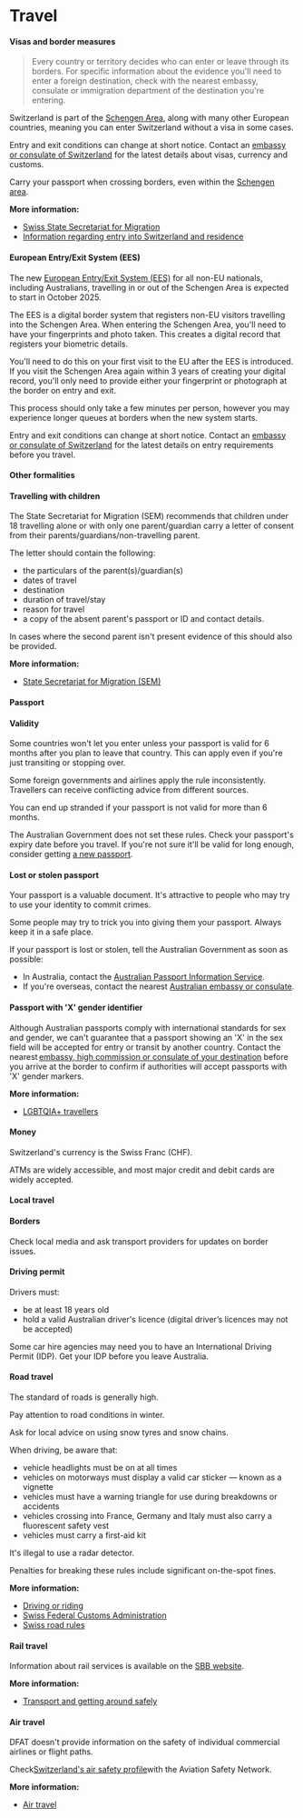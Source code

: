 # Travel

#### Visas and border measures

> Every country or territory decides who can enter or leave through its borders. For specific information about the evidence you'll need to enter a foreign destination, check with the nearest embassy, consulate or immigration department of the destination you're entering.

Switzerland is part of the [Schengen Area](/before-you-go/the-basics/schengen "Visas and entry requirements in Europe and the Schengen Area"), along with many other European countries, meaning you can enter Switzerland without a visa in some cases.

Entry and exit conditions can change at short notice. Contact an [embassy or consulate of Switzerland](https://www.eda.admin.ch/sydney) for the latest details about visas, currency and customs.

Carry your passport when crossing borders, even within the [Schengen area](/before-you-go/the-basics/schengen "Visas and entry requirements in Europe and the Schengen Area").

**More information:**

* [Swiss State Secretariat for Migration](https://www.sem.admin.ch/sem/en/home.html)
* [Information regarding entry into Switzerland and residence](https://www.eda.admin.ch/eda/en/fdfa/entry-switzerland-residence/information-entry-switzerland-residence.html)

#### European Entry/Exit System (EES)

The new [European Entry/Exit System (EES)](https://travel-europe.europa.eu/ees_en) for all non-EU nationals, including Australians, travelling in or out of the Schengen Area is expected to start in October 2025. 

The EES is a digital border system that registers non-EU visitors travelling into the Schengen Area. When entering the Schengen Area, you'll need to have your fingerprints and photo taken. This creates a digital record that registers your biometric details. 

You'll need to do this on your first visit to the EU after the EES is introduced.​ If you visit the Schengen Area again within 3 years of creating your digital record, you'll only need to provide either your fingerprint or photograph at the border on entry and exit.

This process should only take a few minutes per person, however you may experience longer queues at borders when the new system starts.

Entry and exit conditions can change at short notice. Contact an [embassy or consulate of Switzerland](https://www.eda.admin.ch/sydney) for the latest details on entry requirements before you travel.

#### Other formalities

#### Travelling with children

The State Secretariat for Migration (SEM) recommends that children under 18 travelling alone or with only one parent/guardian carry a letter of consent from their parents/guardians/non-travelling parent.

The letter should contain the following:

* the particulars of the parent(s)/guardian(s)
* dates of travel
* destination
* duration of travel/stay
* reason for travel
* a copy of the absent parent's passport or ID and contact details.

In cases where the second parent isn't present evidence of this should also be provided.

**More information:**

* [State Secretariat for Migration (SEM)](https://www.sem.admin.ch/sem/en/home/themen/einreise/faq.html)

#### Passport

#### Validity

Some countries won't let you enter unless your passport is valid for 6 months after you plan to leave that country. This can apply even if you're just transiting or stopping over.

Some foreign governments and airlines apply the rule inconsistently. Travellers can receive conflicting advice from different sources.

You can end up stranded if your passport is not valid for more than 6 months.

The Australian Government does not set these rules. Check your passport's expiry date before you travel. If you're not sure it'll be valid for long enough, consider getting [a new passport](https://www.passports.gov.au/).

#### Lost or stolen passport

Your passport is a valuable document. It's attractive to people who may try to use your identity to commit crimes.

Some people may try to trick you into giving them your passport. Always keep it in a safe place.

If your passport is lost or stolen, tell the Australian Government as soon as possible:

* In Australia, contact the [Australian Passport Information Service](https://www.passports.gov.au/contact-us).
* If you're overseas, contact the nearest [Australian embassy or consulate](http://dfat.gov.au/about-us/our-locations/missions/Pages/our-embassies-and-consulates-overseas.aspx).

#### Passport with 'X' gender identifier

Although Australian passports comply with international standards for sex and gender, we can't guarantee that a passport showing an 'X' in the sex field will be accepted for entry or transit by another country. Contact the nearest [embassy, high commission or consulate of your destination](https://protocol.dfat.gov.au/Public/MissionsInAustralia) before you arrive at the border to confirm if authorities will accept passports with 'X' gender markers. 

**More information:**

* [LGBTQIA+ travellers](/node/349)

#### Money

Switzerland's currency is the Swiss Franc (CHF).

ATMs are widely accessible, and most major credit and debit cards are widely accepted.

#### Local travel

#### Borders

Check local media and ask transport providers for updates on border issues.

#### Driving permit

Drivers must:

* be at least 18 years old
* hold a valid Australian driver's licence (digital driver’s licences may not be accepted)

Some car hire agencies may need you to have an International Driving Permit (IDP). Get your IDP before you leave Australia.

#### Road travel

The standard of roads is generally high.

Pay attention to road conditions in winter.

Ask for local advice on using snow tyres and snow chains.

When driving, be aware that:  

* ​​vehicle headlights must be on at all times
* vehicles on motorways must display a valid car sticker — known as a vignette
* vehicles must have a warning triangle for use during breakdowns or accidents
* vehicles crossing into France, Germany and Italy must also carry a fluorescent safety vest
* vehicles must carry a first-aid kit

It's illegal to use a radar detector.

​Penalties for breaking these rules include significant on-the-spot fines.

**More information:**

* ​​[Driving or riding](/before-you-go/getting-around/road-safety "Road safety")
* [Swiss Federal Customs Administration](https://www.ezv.admin.ch/ezv/en/home.html)
* [Swiss road rules](https://www.ch.ch/en/how-behave-road-traffic/)

#### Rail travel

Information about rail services is available on the [SBB website](https://www.sbb.ch/en/home.html).

**More information:**

* [Transport and getting around safely](/before-you-go/getting-around/public-transport "Public transport")

#### Air travel

DFAT doesn't provide information on the safety of individual commercial airlines or flight paths.

Check[Switzerland's air safety profile](https://asn.flightsafety.org/database/countries/HB )with the Aviation Safety Network.

**More information:**

* [Air travel](/before-you-go/getting-around/air-travel "Travelling by air")